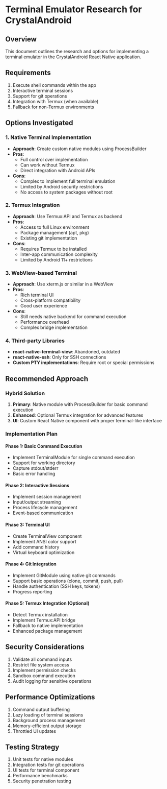 # Terminal Emulator Research for CrystalAndroid

## Overview
This document outlines the research and options for implementing a terminal emulator in the CrystalAndroid React Native application.

## Requirements
1. Execute shell commands within the app
2. Interactive terminal sessions
3. Support for git operations
4. Integration with Termux (when available)
5. Fallback for non-Termux environments

## Options Investigated

### 1. Native Terminal Implementation
- **Approach**: Create custom native modules using ProcessBuilder
- **Pros**: 
  - Full control over implementation
  - Can work without Termux
  - Direct integration with Android APIs
- **Cons**: 
  - Complex to implement full terminal emulation
  - Limited by Android security restrictions
  - No access to system packages without root

### 2. Termux Integration
- **Approach**: Use Termux:API and Termux as backend
- **Pros**: 
  - Access to full Linux environment
  - Package management (apt, pkg)
  - Existing git implementation
- **Cons**: 
  - Requires Termux to be installed
  - Inter-app communication complexity
  - Limited by Android 11+ restrictions

### 3. WebView-based Terminal
- **Approach**: Use xterm.js or similar in a WebView
- **Pros**: 
  - Rich terminal UI
  - Cross-platform compatibility
  - Good user experience
- **Cons**: 
  - Still needs native backend for command execution
  - Performance overhead
  - Complex bridge implementation

### 4. Third-party Libraries
- **react-native-terminal-view**: Abandoned, outdated
- **react-native-ssh**: Only for SSH connections
- **Custom PTY implementations**: Require root or special permissions

## Recommended Approach

### Hybrid Solution
1. **Primary**: Native module with ProcessBuilder for basic command execution
2. **Enhanced**: Optional Termux integration for advanced features
3. **UI**: Custom React Native component with proper terminal-like interface

### Implementation Plan

#### Phase 1: Basic Command Execution
- Implement TerminalModule for single command execution
- Support for working directory
- Capture stdout/stderr
- Basic error handling

#### Phase 2: Interactive Sessions
- Implement session management
- Input/output streaming
- Process lifecycle management
- Event-based communication

#### Phase 3: Terminal UI
- Create TerminalView component
- Implement ANSI color support
- Add command history
- Virtual keyboard optimization

#### Phase 4: Git Integration
- Implement GitModule using native git commands
- Support basic operations (clone, commit, push, pull)
- Handle authentication (SSH keys, tokens)
- Progress reporting

#### Phase 5: Termux Integration (Optional)
- Detect Termux installation
- Implement Termux:API bridge
- Fallback to native implementation
- Enhanced package management

## Security Considerations
1. Validate all command inputs
2. Restrict file system access
3. Implement permission checks
4. Sandbox command execution
5. Audit logging for sensitive operations

## Performance Optimizations
1. Command output buffering
2. Lazy loading of terminal sessions
3. Background process management
4. Memory-efficient output storage
5. Throttled UI updates

## Testing Strategy
1. Unit tests for native modules
2. Integration tests for git operations
3. UI tests for terminal component
4. Performance benchmarks
5. Security penetration testing